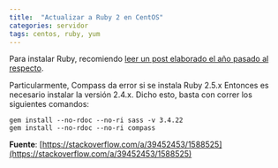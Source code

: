 ```yaml
---
title:  "Actualizar a Ruby 2 en CentOS"
categories: servidor
tags: centos, ruby, yum
---
```


Para instalar Ruby, recomiendo [leer un post elaborado el año pasado al respecto](2016-03-17-Actualizar-Ruby2-en-CentOS.md).

Particularmente, Compass da error si se instala Ruby 2.5.x Entonces es necesario
instalar la versión 2.4.x. Dicho esto, basta con correr los siguientes comandos:

```shell
gem install --no-rdoc --no-ri sass -v 3.4.22
gem install --no-rdoc --no-ri compass
```
**Fuente**: [https://stackoverflow.com/a/39452453/1588525](https://stackoverflow.com/a/39452453/1588525)
